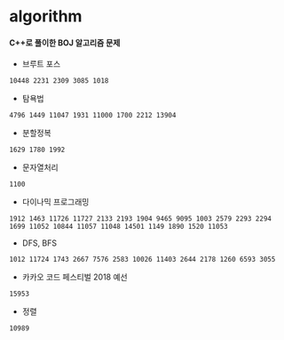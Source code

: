 # algorithm 
#### C++로 풀이한 BOJ 알고리즘 문제
* 브루트 포스
```
10448 2231 2309 3085 1018

```
* 탐욕법
```
4796 1449 11047 1931 11000 1700 2212 13904
```
* 분할정복
```
1629 1780 1992
```
* 문자열처리
```
1100
```
* 다이나믹 프로그래밍
```
1912 1463 11726 11727 2133 2193 1904 9465 9095 1003 2579 2293 2294 1699 11052 10844 11057 11048 14501 1149 1890 1520 11053
```
* DFS, BFS
```
1012 11724 1743 2667 7576 2583 10026 11403 2644 2178 1260 6593 3055
```
* 카카오 코드 페스티벌 2018 예선
```
15953
```
* 정렬
```
10989
```